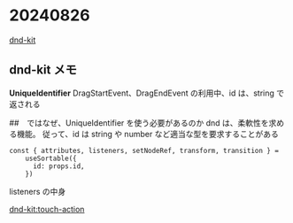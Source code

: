 # 20240826

[dnd-kit](https://docs.dndkit.com/)

## dnd-kit メモ

**UniqueIdentifier**
DragStartEvent、DragEndEvent の利用中、id は、string で返される

##　ではなぜ、UniqueIdentifier を使う必要があるのか
dnd は、柔軟性を求める機能。
従って、id は string や number など適当な型を要求することがある

```
const { attributes, listeners, setNodeRef, transform, transition } =
    useSortable({
      id: props.id,
    })
```

listeners の中身

[dnd-kit:touch-action](https://docs.dndkit.com/api-documentation/sensors/touch#recommendations)
